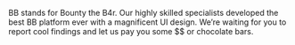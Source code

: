 BB stands for Bounty the B4r. Our highly skilled specialists developed the best BB platform ever with a magnificent UI design. We’re waiting for you to report cool findings and let us pay you some $$ or chocolate bars.
